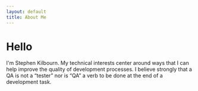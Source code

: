 ```yaml
---
layout: default
title: About Me
---
```

# Hello

I'm Stephen Kilbourn. My technical interests center around ways that I can help improve the quality of development processes. I believe strongly that a QA is not a “tester” nor is “QA” a verb to be done at the end of a development task.